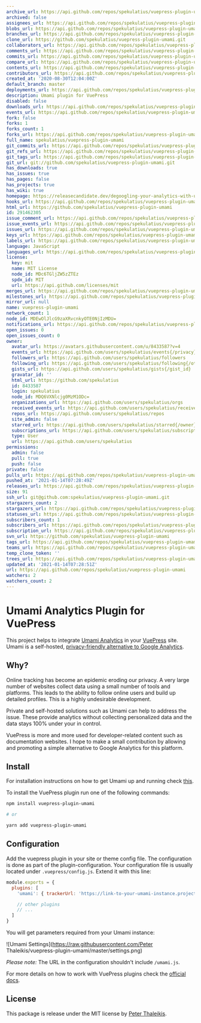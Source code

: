 ```yaml
---
archive_url: https://api.github.com/repos/spekulatius/vuepress-plugin-umami/{archive_format}{/ref}
archived: false
assignees_url: https://api.github.com/repos/spekulatius/vuepress-plugin-umami/assignees{/user}
blobs_url: https://api.github.com/repos/spekulatius/vuepress-plugin-umami/git/blobs{/sha}
branches_url: https://api.github.com/repos/spekulatius/vuepress-plugin-umami/branches{/branch}
clone_url: https://github.com/spekulatius/vuepress-plugin-umami.git
collaborators_url: https://api.github.com/repos/spekulatius/vuepress-plugin-umami/collaborators{/collaborator}
comments_url: https://api.github.com/repos/spekulatius/vuepress-plugin-umami/comments{/number}
commits_url: https://api.github.com/repos/spekulatius/vuepress-plugin-umami/commits{/sha}
compare_url: https://api.github.com/repos/spekulatius/vuepress-plugin-umami/compare/{base}...{head}
contents_url: https://api.github.com/repos/spekulatius/vuepress-plugin-umami/contents/{+path}
contributors_url: https://api.github.com/repos/spekulatius/vuepress-plugin-umami/contributors
created_at: '2020-08-30T12:04:00Z'
default_branch: master
deployments_url: https://api.github.com/repos/spekulatius/vuepress-plugin-umami/deployments
description: Umami plugin for VuePress
disabled: false
downloads_url: https://api.github.com/repos/spekulatius/vuepress-plugin-umami/downloads
events_url: https://api.github.com/repos/spekulatius/vuepress-plugin-umami/events
fork: false
forks: 1
forks_count: 1
forks_url: https://api.github.com/repos/spekulatius/vuepress-plugin-umami/forks
full_name: spekulatius/vuepress-plugin-umami
git_commits_url: https://api.github.com/repos/spekulatius/vuepress-plugin-umami/git/commits{/sha}
git_refs_url: https://api.github.com/repos/spekulatius/vuepress-plugin-umami/git/refs{/sha}
git_tags_url: https://api.github.com/repos/spekulatius/vuepress-plugin-umami/git/tags{/sha}
git_url: git://github.com/spekulatius/vuepress-plugin-umami.git
has_downloads: true
has_issues: true
has_pages: false
has_projects: true
has_wiki: true
homepage: https://releasecandidate.dev/degoogling-your-analytics-with-umami-and-forge-in-10-minutes
hooks_url: https://api.github.com/repos/spekulatius/vuepress-plugin-umami/hooks
html_url: https://github.com/spekulatius/vuepress-plugin-umami
id: 291462305
issue_comment_url: https://api.github.com/repos/spekulatius/vuepress-plugin-umami/issues/comments{/number}
issue_events_url: https://api.github.com/repos/spekulatius/vuepress-plugin-umami/issues/events{/number}
issues_url: https://api.github.com/repos/spekulatius/vuepress-plugin-umami/issues{/number}
keys_url: https://api.github.com/repos/spekulatius/vuepress-plugin-umami/keys{/key_id}
labels_url: https://api.github.com/repos/spekulatius/vuepress-plugin-umami/labels{/name}
language: JavaScript
languages_url: https://api.github.com/repos/spekulatius/vuepress-plugin-umami/languages
license:
  key: mit
  name: MIT License
  node_id: MDc6TGljZW5zZTEz
  spdx_id: MIT
  url: https://api.github.com/licenses/mit
merges_url: https://api.github.com/repos/spekulatius/vuepress-plugin-umami/merges
milestones_url: https://api.github.com/repos/spekulatius/vuepress-plugin-umami/milestones{/number}
mirror_url: null
name: vuepress-plugin-umami
network_count: 1
node_id: MDEwOlJlcG9zaXRvcnkyOTE0NjIzMDU=
notifications_url: https://api.github.com/repos/spekulatius/vuepress-plugin-umami/notifications{?since,all,participating}
open_issues: 0
open_issues_count: 0
owner:
  avatar_url: https://avatars.githubusercontent.com/u/8433587?v=4
  events_url: https://api.github.com/users/spekulatius/events{/privacy}
  followers_url: https://api.github.com/users/spekulatius/followers
  following_url: https://api.github.com/users/spekulatius/following{/other_user}
  gists_url: https://api.github.com/users/spekulatius/gists{/gist_id}
  gravatar_id: ''
  html_url: https://github.com/spekulatius
  id: 8433587
  login: spekulatius
  node_id: MDQ6VXNlcjg0MzM1ODc=
  organizations_url: https://api.github.com/users/spekulatius/orgs
  received_events_url: https://api.github.com/users/spekulatius/received_events
  repos_url: https://api.github.com/users/spekulatius/repos
  site_admin: false
  starred_url: https://api.github.com/users/spekulatius/starred{/owner}{/repo}
  subscriptions_url: https://api.github.com/users/spekulatius/subscriptions
  type: User
  url: https://api.github.com/users/spekulatius
permissions:
  admin: false
  pull: true
  push: false
private: false
pulls_url: https://api.github.com/repos/spekulatius/vuepress-plugin-umami/pulls{/number}
pushed_at: '2021-01-14T07:28:49Z'
releases_url: https://api.github.com/repos/spekulatius/vuepress-plugin-umami/releases{/id}
size: 91
ssh_url: git@github.com:spekulatius/vuepress-plugin-umami.git
stargazers_count: 2
stargazers_url: https://api.github.com/repos/spekulatius/vuepress-plugin-umami/stargazers
statuses_url: https://api.github.com/repos/spekulatius/vuepress-plugin-umami/statuses/{sha}
subscribers_count: 1
subscribers_url: https://api.github.com/repos/spekulatius/vuepress-plugin-umami/subscribers
subscription_url: https://api.github.com/repos/spekulatius/vuepress-plugin-umami/subscription
svn_url: https://github.com/spekulatius/vuepress-plugin-umami
tags_url: https://api.github.com/repos/spekulatius/vuepress-plugin-umami/tags
teams_url: https://api.github.com/repos/spekulatius/vuepress-plugin-umami/teams
temp_clone_token: ''
trees_url: https://api.github.com/repos/spekulatius/vuepress-plugin-umami/git/trees{/sha}
updated_at: '2021-01-14T07:28:51Z'
url: https://api.github.com/repos/spekulatius/vuepress-plugin-umami
watchers: 2
watchers_count: 2
---
```


# Umami Analytics Plugin for VuePress

This project helps to integrate [Umami Analytics](https://umami.is/) in your [VuePress](https://vuepress.vuejs.org/) site. Umami is a self-hosted, [privacy-friendly alternative to Google Analytics](https://github.com/spekulatius/awesome-privacy-friendly-web-analytics).


## Why?

Online tracking has become an epidemic eroding our privacy. A very large number of websites collect data using a small number of tools and platforms. This leads to the ability to follow online users and build up detailed profiles. This is a highly undesirable development.

Private and self-hosted solutions such as Umami can help to address the issue. These provide analytics without collecting personalized data and the data stays 100% under your in control.

VuePress is more and more used for developer-related content such as documentation websites. I hope to make a small contribution by allowing and promoting a simple alternative to Google Analytics for this platform.


## Install

For installation instructions on how to get Umami up and running check [this](https://umami.is/docs/install).

To install the VuePress plugin run one of the following commands:

```sh
npm install vuepress-plugin-umami

# or

yarn add vuepress-plugin-umami
```


## Configuration

Add the vuepress plugin in your site or theme config file. The configuration is done as part of the plugin-configuration. Your configuration file is usually located under `.vuepress/config.js`. Extend it with this line:

```js
module.exports = {
  plugins: [
    'umami': { trackerUrl: 'https://link-to-your-umami-instance.project.com', siteId: 'a9safa7-asfasf-asfasf' }

    // other plugins
    // ...
  ]
}
```

You will get parameters required from your Umami instance:

![Umami Settings](https://raw.githubusercontent.com/Peter Thaleikis/vuepress-plugin-umami/master/settings.png)

*Please note:* The URL in the configuration shouldn't include `/umami.js`.


For more details on how to work with VuePress plugins check the [official docs](https://vuepress.vuejs.org/plugin/using-a-plugin.html).


## License

This package is release under the MIT license by [Peter Thaleikis](https://peterthaleikis.com).
